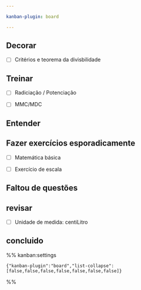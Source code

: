 ```yaml
---

kanban-plugin: board

---
```


## Decorar

- [ ] Critérios e teorema da divisbilidade


## Treinar

- [ ] Radiciação / Potenciação
- [ ] MMC/MDC


## Entender



## Fazer exercícios esporadicamente

- [ ] Matemática básica
- [ ] Exercício de escala


## Faltou de questões



## revisar

- [ ] Unidade de medida: centiLitro


## concluido





%% kanban:settings
```
{"kanban-plugin":"board","list-collapse":[false,false,false,false,false,false,false]}
```
%%